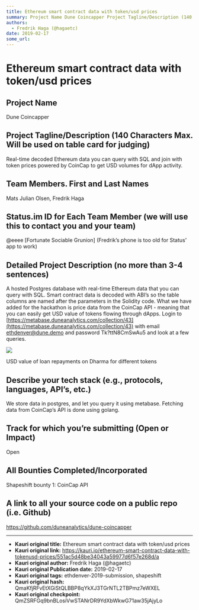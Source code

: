 ```yaml
---
title: Ethereum smart contract data with token/usd prices
summary: Project Name Dune Coincapper Project Tagline/Description (140 Characters Max. Will be used on table card for judging) Real-time decoded Ethereum data you can query with SQL and join with token prices powered by CoinCap to get USD volumes for dApp activity. Team Members. First and Last Names Mats Julian Olsen, Fredrik Haga Status.im ID for Each Team Member (we will use this to contact you and your team) @eeee Fortunate Sociable Grunion (Fredrik’s phone is too old for Status’ app to work) Detailed
authors:
  - Fredrik Haga (@hagaetc)
date: 2019-02-17
some_url: 
---
```


# Ethereum smart contract data with token/usd prices




## Project Name

Dune Coincapper

## Project Tagline/Description (140 Characters Max. Will be used on table card for judging)

Real-time decoded Ethereum data you can query with SQL and join with token prices powered by CoinCap to get USD volumes for dApp activity. 

## Team Members. First and Last Names

Mats Julian Olsen, Fredrik Haga

## Status.im ID for Each Team Member (we will use this to contact you and your team)

@eeee [Fortunate Sociable Grunion] (Fredrik’s phone is too old for Status’ app to work)

## Detailed Project Description (no more than 3-4 sentences)

A hosted Postgres database with real-time Ethereum data that you can query with SQL. Smart contract data is decoded with ABI’s so the table columns are named after the parameters in the Solidity code. What we have added for the hackathon is price data from the CoinCap API - meaning that you can easily get USD value of tokens flowing through dApps. 
Login to [https://metabase.duneanalytics.com/collection/43](https://metabase.duneanalytics.com/collection/43) with email ethdenver@dune.demo and password Tk?ttN8CmSwAu5 and look at a few queries.

![](https://ipfs.infura.io/ipfs/QmSpCqJj3LMXgsJkpv3fK2VJH92xmx5CY6BRXHsAzTAxvP)

USD value of loan repayments on Dharma for different tokens

## Describe your tech stack (e.g., protocols, languages, API’s, etc.)

We store data in postgres, and let you query it using metabase. Fetching data from CoinCap’s API is done using golang.

## Track for which you’re submitting (Open or Impact)

Open

## All Bounties Completed/Incorporated

Shapeshift bounty 1: CoinCap API


## A link to all your source code on a public repo (i.e. Github)

https://github.com/duneanalytics/dune-coincapper





---

- **Kauri original title:** Ethereum smart contract data with token/usd prices
- **Kauri original link:** https://kauri.io/ethereum-smart-contract-data-with-tokenusd-prices/551ac5d48be34043a59977d6f57e268d/a
- **Kauri original author:** Fredrik Haga (@hagaetc)
- **Kauri original Publication date:** 2019-02-17
- **Kauri original tags:** ethdenver-2019-submission, shapeshift
- **Kauri original hash:** QmaKfjRFvEtXGiStQLBBP8qYkXJ3TGrNTL2TBPmz7eWXEL
- **Kauri original checkpoint:** QmZSRFGq9bnBLosiVwSTANrDR9YdXbWkwG71aw35jAjyLo



